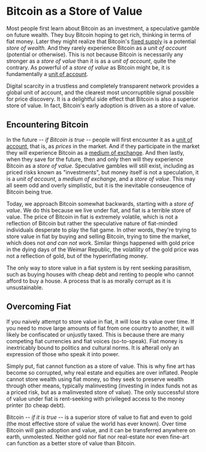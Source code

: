 # Bitcoin as a Store of Value

<!--
Lord Jesus Christ
Son of God
Have mercy on me, a sinner
-->

Most people first learn about Bitcoin
 as an investment,
 a speculative gamble on future wealth.
They buy Bitcoin hoping to get rich,
 thinking in terms of fiat money.
Later they might realize that Bitcoin's
 [fixed supply](fixed-supply.md)
 is a potential *store of wealth*.
And they rarely experience Bitcoin as a 
 *unit of account* (potential or otherwise).
This is not because Bitcoin
 is necessarily any stronger as a *store of value*
 than it is as a 
 *unit of account*,
 quite the contrary.
As powerful of a *store of value* as Bitcoin
 might be, it is fundamentally a
 [unit of account](unit-of-account.md).

Digital scarcity in a trustless and 
 completely transparent network provides
 a global unit of account, and the
 clearest most uncorruptible signal
 possible for price discovery.
It is a delightful side effect
 that Bitcoin is also a superior
 store of value.
In fact, Bitcoin's early adoption is
 driven as a store of value.



## Encountering Bitcoin

In the future -- *if Bitcoin is true* --
 people will first encounter
 it as a [unit of account](unit-of-account.md),
 that is, as *prices* in the market.
And if they participate in the market
 they will experience Bitcoin as a
 [medium of exchange](medium-of-exchange.md).
And then lastly,
 when they save for the future,
 then and only then
 will they experience
 Bitcoin as a *store of value*.
Speculative gambles will still exist,
 including as priced risks known as "investments",
 but money itself is not a speculation,
 it is a *unit of account*,
 a *medium of exchange*,
 and a *store of value*.
This may all seem odd and overly simplistic,
 but it is the inevitable
 conseuqence of Bitcoin being true.

Today, we approach Bitcoin somewhat
 backwards, starting with a
 *store of value*.
We do this
 because we live under fiat,
 and fiat is a terrible
 store of value.
The price of Bitcoin in fiat
 is extremely volatile,
 which is not a reflection of Bitcoin
 but rather the speculative
 nature of fiat-minded individuals
 desperate to play the fiat game.
In other words, they're trying to store
 value in fiat by buying and selling Bitcoin,
 trying to time the market,
 which does not *and can not* work.
Similar things happened with gold price
 in the dying days of the Weimar Republic,
 the volatility of the gold price was
 not a reflection of gold, but of the
 hyperinflating money.

The only way to store value in
 a fiat system is by rent seeking
 parasitism, such as buying houses
 with cheap debt and renting
 to people who cannot
 afford to buy a house.
A process that is as morally corrupt
 as it is unsustainable.



## Overcoming Fiat

If you naively attempt to store value in fiat,
 it will lose its value over time.
If you need to move large amounts of fiat
 from one country to another,
 it will likely be confiscated or unjustly taxed.
This is because there are many competing
 fiat currencies and fiat voices (so-to-speak).
Fiat money is inextricably bound to politics
 and cultural norms.
It is afterall only an expression
 of those who speak it into power.

Simply put, fiat cannot function as 
 a store of value. This is why fine art
 has become so corrupted, why real estate
 and equities are over inflated.
People cannot store
 wealth using fiat money, so they seek
 to preserve wealth through other
 means, typically malinvesting
 (investing in index funds not as a priced risk,
 but as a malinvested store of value).
The only successful store of value under
 fiat is rent-seeking with privileged
 access to the money printer
 (to cheap debt).

Bitcoin -- *if it is true* -- is a superior store of value
 to fiat and even to gold
 (the most effective store of value the world has ever known).
Over time Bitcoin will gain adoption and value, 
 and it can be transferred anywhere on earth, unmolested.
Neither gold nor fiat nor real-estate nor even fine-art
 can function as a better store of value than Bitcoin.


